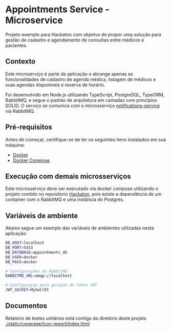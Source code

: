 # Appointments Service - Microservice

Projeto exemplo para Hackaton com objetivo de propor uma solução para gestão de cadastro e agendamento de consultas entre médicos e pacientes.

## Contexto

Este microserviço é parte da aplicação e abrange apenas as funcionalidades de cadastro de agenda médica, listagem de médicos e suas agendas disponíveis e reserva de horário.

Foi desenvolvido em Node.js utilizando TypeScript, PostgreSQL, TypeORM, RabbitMQ, e segue o padrão de arquitetura em camadas com princípios SOLID. O serviço se comunica com o microsserviço [notifications-service](https://github.com/devair/notifications-service) via RabbitMQ.


## Pré-requisitos

Antes de começar, certifique-se de ter os seguintes itens instalados em sua máquina:

- [Docker](https://www.docker.com/get-started)
- [Docker Compose](https://docs.docker.com/compose/install/)

## Execução com demais microsserviços

Este microsserviço deve ser executado via docker compose utilizando o projeto contido no repositorio [Hackaton](https://github.com/devair/hackaton-2024), pois existe a dependência de um container com o RabbitMQ e uma instância do Postgres.


## Variáveis de ambiente
Abaixo segue um exemplo das variáveis de ambientes utilizadas nesta aplicação:

```bash
DB_HOST=localhost                 
DB_PORT=5433
DB_DATABASE=appointments_db
DB_USER=docker
DB_PASS=docker

# Configurações do RabbitMQ
RABBITMQ_URL=amqp://localhost

# Configuraçao para geraçao do token JWT
JWT_SECRET=MySeCrEt
```
## Documentos

Relatório de testes unitários está contigo do diretório deste projeto [./static/coverage/lcov-report/index.html](./static/coverage/lcov-report/index.html)
